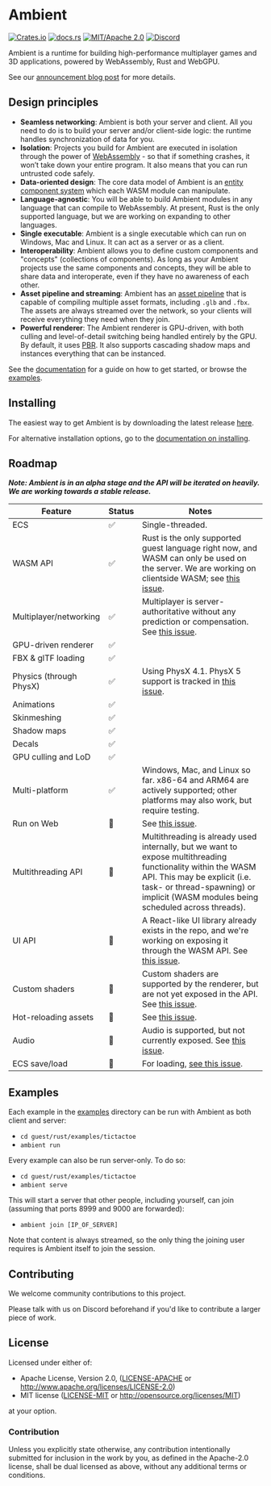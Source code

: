 # Ambient

[![Crates.io](https://img.shields.io/crates/v/ambient_api)](https://crates.io/crates/ambient_api)
[![docs.rs](https://img.shields.io/docsrs/ambient_api)](https://docs.rs/ambient_api)
[![MIT/Apache 2.0](https://img.shields.io/badge/license-MIT%2FApache-blue.svg)](https://github.com/AmbientRun/Ambient#license)
[![Discord](https://img.shields.io/discord/894505972289134632)](https://discord.gg/PhmPn6m8Tw)

Ambient is a runtime for building high-performance multiplayer games and 3D applications, powered by WebAssembly, Rust and WebGPU.

See our [announcement blog post](https://www.ambient.run/post/introducing-ambient) for more details.

## Design principles

- **Seamless networking**: Ambient is both your server and client. All you need to do is to build your server and/or client-side logic: the runtime handles synchronization of data for you.
- **Isolation**: Projects you build for Ambient are executed in isolation through the power of [WebAssembly](https://webassembly.org/) - so that if something crashes, it won’t take down your entire program. It also means that you can run untrusted code safely.
- **Data-oriented design**: The core data model of Ambient is an [entity component system](https://en.wikipedia.org/wiki/Entity_component_system) which each WASM module can manipulate.
- **Language-agnostic**: You will be able to build Ambient modules in any language that can compile to WebAssembly. At present, Rust is the only supported language, but we are working on expanding to other languages.
- **Single executable**: Ambient is a single executable which can run on Windows, Mac and Linux. It can act as a server or as a client.
- **Interoperability**: Ambient allows you to define custom components and "concepts" (collections of components). As long as your Ambient projects use the same components and concepts, they will be able to share data and interoperate, even if they have no awareness of each other.
- **Asset pipeline and streaming**: Ambient has an [asset pipeline](https://ambientrun.github.io/Ambient/reference/asset_pipeline.html) that is capable of compiling multiple asset formats, including `.glb` and `.fbx`. The assets are always streamed over the network, so your clients will receive everything they need when they join.
- **Powerful renderer**: The Ambient renderer is GPU-driven, with both culling and level-of-detail switching being handled entirely by the GPU. By default, it uses [PBR](https://en.wikipedia.org/wiki/Physically_based_rendering). It also supports cascading shadow maps and instances everything that can be instanced.

See the [documentation](https://ambientrun.github.io/Ambient/) for a guide on how to get started, or browse the [examples](https://github.com/AmbientRun/Ambient/tree/main/guest/rust/examples).

## Installing

The easiest way to get Ambient is by downloading the latest release [here](https://github.com/AmbientRun/Ambient/releases).

For alternative installation options, go to the [documentation on installing](https://ambientrun.github.io/Ambient/user/installing.html).

## Roadmap

**_Note: Ambient is in an alpha stage and the API will be iterated on heavily. We are working towards a stable release._**

| Feature                 | Status | Notes                                                                                                                                                                                                                              |
| ----------------------- | ------ | ---------------------------------------------------------------------------------------------------------------------------------------------------------------------------------------------------------------------------------- |
| ECS                     | ✅     | Single-threaded.                                                                                                                                                                                                                   |
| WASM API                | ✅     | Rust is the only supported guest language right now, and WASM can only be used on the server. We are working on clientside WASM; see [this issue](https://github.com/AmbientRun/Ambient/issues/6).                                 |
| Multiplayer/networking  | ✅     | Multiplayer is server-authoritative without any prediction or compensation. See [this issue](https://github.com/AmbientRun/Ambient/issues/150).                                                                                    |
| GPU-driven renderer     | ✅     |                                                                                                                                                                                                                                    |
| FBX & glTF loading      | ✅     |                                                                                                                                                                                                                                    |
| Physics (through PhysX) | ✅     | Using PhysX 4.1. PhysX 5 support is tracked in [this issue](https://github.com/AmbientRun/Ambient/issues/155).                                                                                                                     |
| Animations              | ✅     |                                                                                                                                                                                                                                    |
| Skinmeshing             | ✅     |                                                                                                                                                                                                                                    |
| Shadow maps             | ✅     |                                                                                                                                                                                                                                    |
| Decals                  | ✅     |                                                                                                                                                                                                                                    |
| GPU culling and LoD     | ✅     |                                                                                                                                                                                                                                    |
| Multi-platform          | ✅     | Windows, Mac, and Linux so far. x86-64 and ARM64 are actively supported; other platforms may also work, but require testing.                                                                                                       |
| Run on Web              | 🚧     | See [this issue](https://github.com/AmbientRun/Ambient/issues/151).                                                                                                                                                                |
| Multithreading API      | 🚧     | Multithreading is already used internally, but we want to expose multithreading functionality within the WASM API. This may be explicit (i.e. task- or thread-spawning) or implicit (WASM modules being scheduled across threads). |
| UI API                  | 🚧     | A React-like UI library already exists in the repo, and we're working on exposing it through the WASM API. See [this issue](https://github.com/AmbientRun/Ambient/issues/40).                                                      |
| Custom shaders          | 🚧     | Custom shaders are supported by the renderer, but are not yet exposed in the API. See [this issue](https://github.com/AmbientRun/Ambient/issues/98).                                                                               |
| Hot-reloading assets    | 🚧     | See [this issue](https://github.com/AmbientRun/Ambient/issues/12).                                                                                                                                                                 |
| Audio                   | 🚧     | Audio is supported, but not currently exposed. See [this issue](https://github.com/AmbientRun/Ambient/issues/76).                                                                                                                  |
| ECS save/load           | 🚧     | For loading, [see this issue](https://github.com/AmbientRun/Ambient/issues/71).                                                                                                                                                    |

## Examples

Each example in the [examples](./guest/rust/examples/) directory can be run with Ambient as both client and server:

- `cd guest/rust/examples/tictactoe`
- `ambient run`

Every example can also be run server-only. To do so:

- `cd guest/rust/examples/tictactoe`
- `ambient serve`

This will start a server that other people, including yourself, can join (assuming that ports 8999 and 9000 are forwarded):

- `ambient join [IP_OF_SERVER]`

Note that content is always streamed, so the only thing the joining user requires is Ambient itself to join the session.

## Contributing

We welcome community contributions to this project.

Please talk with us on Discord beforehand if you'd like to contribute a larger piece of work.

## License

Licensed under either of:

 * Apache License, Version 2.0, ([LICENSE-APACHE](LICENSE-APACHE) or http://www.apache.org/licenses/LICENSE-2.0)
 * MIT license ([LICENSE-MIT](LICENSE-MIT) or http://opensource.org/licenses/MIT)

at your option.

### Contribution

Unless you explicitly state otherwise, any contribution intentionally submitted
for inclusion in the work by you, as defined in the Apache-2.0 license, shall be dual licensed as above, without any
additional terms or conditions.
